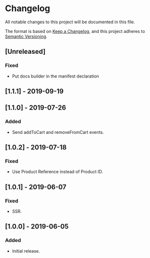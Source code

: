 # Changelog
All notable changes to this project will be documented in this file.

The format is based on [Keep a Changelog](https://keepachangelog.com/en/1.0.0/),
and this project adheres to [Semantic Versioning](https://semver.org/spec/v2.0.0.html).

## [Unreleased]
### Fixed
- Put docs builder in the manifest declaration

## [1.1.1] - 2019-09-19

## [1.1.0] - 2019-07-26
### Added

- Send addToCart and removeFromCart events.

## [1.0.2] - 2019-07-18

### Fixed

- Use Product Reference instead of Product ID.

## [1.0.1] - 2019-06-07

### Fixed

- SSR.

## [1.0.0] - 2019-06-05

### Added

- Initial release.
